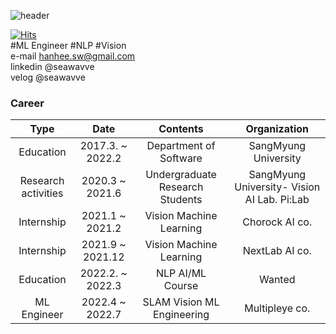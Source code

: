 ![header](https://capsule-render.vercel.app/api?text=SEAWAVVE&color=0:E3E2B4,100:6ECEDA&animation=fadeIn&height=300&fontAlignY=38&fontSize=90&fontColor=ffffff)

[![Hits](https://hits.seeyoufarm.com/api/count/incr/badge.svg?url=https%3A%2F%2Fgithub.com%2Fseawavve&count_bg=%2379C83D&title_bg=%23555555&icon=&icon_color=%23E7E7E7&title=hits&edge_flat=false)](https://hits.seeyoufarm.com)  
  #ML Engineer #NLP #Vision   
  e-mail hanhee.sw@gmail.com  
  linkedin @seawavve  
  velog @seawavve  
### Career
|         Type        |    Date   |             Contents            |         Organization         |
|:-------------------:|:---------:|:-------------------------------:|:----------------------------:|
|      Education      | 2017.3. ~ 2022.2|      Department of Software     |     SangMyung  University    |
| Research activities |  2020.3 ~ 2021.6| Undergraduate Research Students | SangMyung University- Vision AI Lab. Pi:Lab |
|     Internship      |  2021.1 ~ 2021.2|       Vision Machine Learning         |        Chorock AI co.       |
|     Internship      |  2021.9 ~ 2021.12|       Vision Machine Learning         |        NextLab AI co.       |
|      Education      | 2022.2. ~ 2022.3|      NLP AI/ML Course     |     Wanted    |
|     ML Engineer     | 2022.4 ~ 2022.7|  SLAM Vision ML Engineering     |   Multipleye co.


<!-- ### Project  
AI Network  
    - Network_wavve  
Vision  
   - 논문 3편  
   - pose estimation  
   - detection  
     
NLP    
    - PeekABook
    - Dacon news classification  
    - newsclassification  
    - covid newpaper analysis   -->

<!--
**seawavve/seawavve** is a ✨ _special_ ✨ repository because its `README.md` (this file) appears on your GitHub profile.

Here are some ideas to get you started:

- 🔭 I’m currently working on ...
- 🌱 I’m currently learning ...
- 👯 I’m looking to collaborate on ...
- 🤔 I’m looking for help with ...
- 💬 Ask me about ...
- 📫 How to reach me: ...
- 😄 Pronouns: ...
- ⚡ Fun fact: ...
-->
